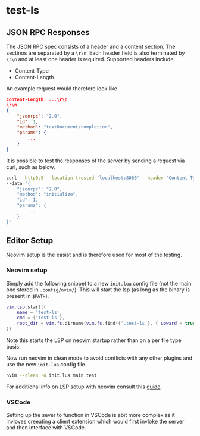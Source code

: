# test-ls

## JSON RPC Responses

The JSON RPC spec consists of a header and a content section. The sectinos are separated by a `\r\n`. Each header field is also terminated by `\r\n` and at least one header is required. Supported headers include:

-   Content-Type
-   Content-Length

An example request would therefore look like

```json
Content-Length: ...\r\n
\r\n
{
	"jsonrpc": "2.0",
	"id": 1,
	"method": "textDocument/completion",
	"params": {
		...
	}
}
```

It is possible to test the responses of the server by sending a request via curl, such as below.

```bash
curl --http0.9 --location-trusted 'localhost:8080' --header "Content-Type: application/json" \
--data '{
    "jsonrpc": "2.0",
    "method": "initialize",
    "id": 1,
    "params": {
        ...
    }
}'
```

## Editor Setup

Neovim setup is the easist and is therefore used for most of the testing.

### Neovim setup

Simply add the following snippet to a new `init.lua` config file (not the main one stored in `.config/nvim/`). This will start the lsp (as long as the binary is present in `$PATH`).

```lua
vim.lsp.start({
    name = 'test-ls',
    cmd = {'test-ls'},
    root_dir = vim.fs.dirname(vim.fs.find({'.test-ls'}, { upward = true })[1]),
})
```

Note this starts the LSP on neovim startup rather than on a per file type basis.

Now run neovim in clean mode to avoid conflicts with any other plugins and use the new `init.lua` config file.

```bash
nvim --clean -u init.lua main.test
```

For additional info on LSP setup with neovim consult this [guide](https://neovim.io/doc/user/lsp.html).

### VSCode

Setting up the sever to function in VSCode is abit more complex as it invloves creeating a client extension which would first invloke the server and then interface with VSCode.
